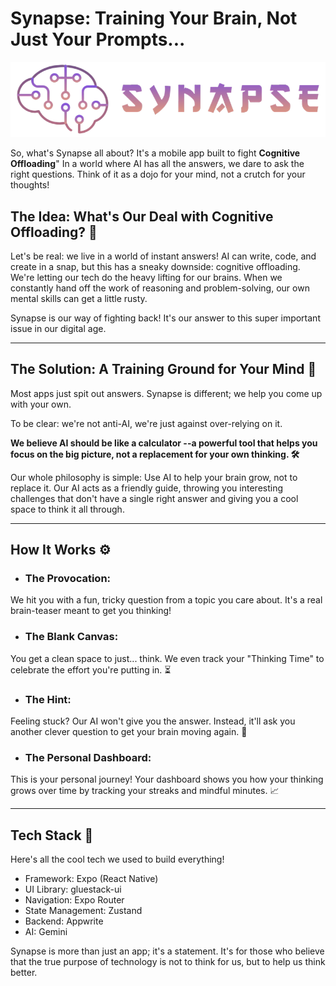 # Synapse: Training Your Brain, Not Just Your Prompts...

![Synapse Header Logo](https://raw.githubusercontent.com/mr-ryann/synapse/70a1ea615164670009049281dcbbeecb3aeb31a7/app/assets/header_logo.png)


So, what's Synapse all about? It's a mobile app built to fight **Cognitive Offloading**" In a world where AI has all the answers, we dare to ask the right questions. Think of it as a dojo for your mind, not a crutch for your thoughts!

## The Idea: What's Our Deal with **Cognitive Offloading**? 🤔

Let's be real: we live in a world of instant answers! AI can write, code, and create in a snap, but this has a sneaky downside: cognitive offloading. We're letting our tech do the heavy lifting for our brains. When we constantly hand off the work of reasoning and problem-solving, our own mental skills can get a little rusty.

Synapse is our way of fighting back! It's our answer to this super important issue in our digital age.

---

## The Solution: A Training Ground for Your Mind 🧘

Most apps just spit out answers. Synapse is different; we help you come up with your own.

To be clear: we're not anti-AI, we're just against over-relying on it. 

**We believe AI should be like a calculator --a powerful tool that helps you focus on the big picture, not a replacement for your own thinking. 🛠️**

Our whole philosophy is simple: Use AI to help your brain grow, not to replace it. Our AI acts as a friendly guide, throwing you interesting challenges that don't have a single right answer and giving you a cool space to think it all through.

---

## How It Works ⚙️

- ### The Provocation: 
We hit you with a fun, tricky question from a topic you care about. It's a real brain-teaser meant to get you thinking!

- ### The Blank Canvas: 
You get a clean space to just... think. We even track your "Thinking Time" to celebrate the effort you're putting in. ⏳

- ### The Hint: 
Feeling stuck? Our AI won't give you the answer. Instead, it'll ask you another clever question to get your brain moving again. 🤫

- ### The Personal Dashboard: 
This is your personal journey! Your dashboard shows you how your thinking grows over time by tracking your streaks and mindful minutes. 📈

---

## Tech Stack 🚀
Here's all the cool tech we used to build everything!

+ Framework: Expo (React Native)
+ UI Library: gluestack-ui
+ Navigation: Expo Router
+ State Management: Zustand
+ Backend: Appwrite
+ AI: Gemini

Synapse is more than just an app; it's a statement. It's for those who believe that the true purpose of technology is not to think for us, but to help us think better.

